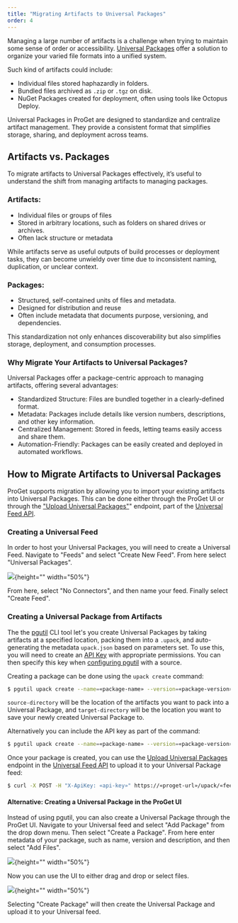 ```yaml
---
title: "Migrating Artifacts to Universal Packages"
order: 4
---
```


Managing a large number of artifacts is a challenge when trying to maintain some sense of order or accessibility. [Universal Packages](/docs/proget/feeds/universal/universal-packages) offer a solution to organize your varied file formats into a unified system.

Such kind of artifacts could include:
* Individual files stored haphazardly in folders.
* Bundled files archived as `.zip` or `.tgz` on disk.
* NuGet Packages created for deployment, often using tools like Octopus Deploy.

Universal Packages in ProGet are designed to standardize and centralize artifact management. They provide a consistent format that simplifies storage, sharing, and deployment across teams.

## Artifacts vs. Packages

To migrate artifacts to Universal Packages effectively, it’s useful to understand the shift from managing artifacts to managing packages.

### Artifacts:

* Individual files or groups of files
* Stored in arbitrary locations, such as folders on shared drives or archives. 
* Often lack structure or metadata

While artifacts serve as useful outputs of build processes or deployment tasks, they can become unwieldy over time due to inconsistent naming, duplication, or unclear context.

### Packages:

* Structured, self-contained units of files and metadata. 
* Designed for distribution and reuse
* Often include metadata that documents purpose, versioning, and dependencies. 

This standardization not only enhances discoverability but also simplifies storage, deployment, and consumption processes.

### Why Migrate Your Artifacts to Universal Packages?

Universal Packages offer a package-centric approach to managing artifacts, offering several advantages:

* Standardized Structure: Files are bundled together in a clearly-defined format.
* Metadata: Packages include details like version numbers, descriptions, and other key information.
* Centralized Management: Stored in feeds, letting teams easily access and share them.
* Automation-Friendly: Packages can be easily created and deployed in automated workflows.

## How to Migrate Artifacts to Universal Packages

ProGet supports migration by allowing you to import your existing artifacts into Universal Packages. This can be done either through the ProGet UI or through the ["Upload Universal Packages"](/docs/proget/reference-api/universal-feed/upload)" endpoint, part of the [Universal Feed API](/docs/proget/reference-api/universal-feed).

### Creating a Universal Feed

In order to host your Universal Packages, you will need to create a Universal Feed. Navigate to "Feeds" and select "Create New Feed". From here select "Universal Packages".

![](/resources/docs/proget-upack-createfeed.png){height="" width="50%"}

From here, select "No Connectors", and then name your feed. Finally select "Create Feed".

### Creating a Universal Package from Artifacts

The the [pgutil](https://docs.inedo.com/docs/proget/reference-api/proget-pgutil) CLI tool let's you create Universal Packages by taking artifacts at a specified location, packing them into a `.upack`, and auto-generating the metadata `upack.json` based on parameters set. To use this, you will need to create an [API Key](/docs/proget/reference-api/proget-apikeys) with appropriate permissions. You can then specify this key when [configuring pgutil](/docs/proget/reference-api/proget-pgutil#sources) with a source.

Creating a package can be done using the `upack create` command:

```bash
$ pgutil upack create --name=«package-name» --version=«package-version» --source-directory=«artifact-location» --target-directory=«target-directory»
```
`source-directory` will be the location of the artifacts you want to pack into a Universal Package, and `target-directory` will be the location you want to save your newly created Universal Package to.

Alternatively you can include the API key as part of the command:

```bash
$ pgutil upack create --name=«package-name» --version=«package-version» --source-directory=«artifact-location» --target-directory=«target-directory» --api-key=«api-key»
```

Once your package is created, you can use the [Upload Universal Packages](/docs/proget/reference-api/universal-feed/upload) endpoint in the [Universal Feed API](/docs/proget/reference-api/universal-feed) to upload it to your Universal Package feed:

```bash
$ curl -X POST -H "X-ApiKey: «api-key»" https://«proget-url»/upack/«feed-name»/upload --upload-file «universal-package»
```

#### Alternative: Creating a Universal Package in the ProGet UI

Instead of using pgutil, you can also create a Universal Package through the ProGet UI. Navigate to your Universal feed and select "Add Package" from the drop down menu. Then select "Create a Package". From here enter metadata of your package, such as name, version and description, and then select "Add Files".

![](/resources/docs/proget-upack-createpackage-metadata.png){height="" width="50%"}

Now you can use the UI to either drag and drop or select files. 

![](/resources/docs/proget-upack-createpackage.png){height="" width="50%"}

Selecting "Create Package" will then create the Universal Package and upload it to your Universal feed.
